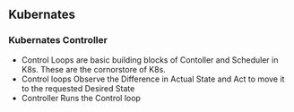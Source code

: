 ## Kubernates 


### Kubernates Controller

* Control Loops are basic building blocks of Contoller and Scheduler in K8s. These are the cornorstore of K8s.
* Control loops Observe the Difference in Actual State and Act to move it to the requested Desired State
* Controller Runs the Control loop

